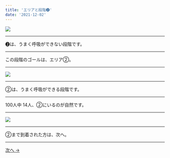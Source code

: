 ```yaml
---
title: 'エリアと段階➋'
date: '2021-12-02'
---
```

![](/images/01111.jpg)
***
➋は、うまく呼吸ができない段階です。
***
この段階のゴールは、エリア②。  
***
![](/images/01111_.jpg)
***
②は、うまく呼吸ができる段階です。
***
100人中 14人、②にいるのが自然です。
***
![](/images/00001_.jpg)
***
②まで到着された方は、次へ。
***
[ 次へ → ](/posts/011111)
